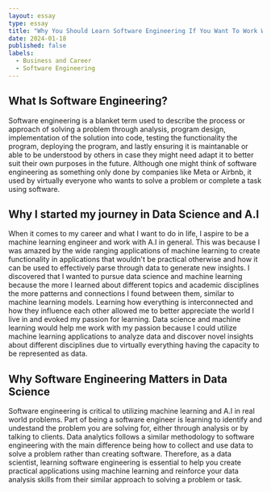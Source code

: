```yaml
---
layout: essay
type: essay
title: "Why You Should Learn Software Engineering If You Want To Work With A.I"
date: 2024-01-18
published: false
labels:
  - Business and Career
  - Software Engineering
---
```


## What Is Software Engineering?

Software engineering is a blanket term used to describe the process or approach of solving a problem through analysis, program design,  implementation of the solution into code, testing the functionality the program, deploying the program, and lastly ensuring it is maintanable or able to be understood by others in case they might need adapt it to better suit their own purposes in the future. Although one might think of software engineering as something only done by companies like Meta or Airbnb, it used by virtually everyone who wants to solve a problem or complete a task using software.

## Why I started my journey in Data Science and A.I

When it comes to my career and what I want to do in life, I aspire to be a machine learning engineer and work with A.I in general. This was because I was amazed by the wide ranging applications of machine learning to create functionality in applications that wouldn't be practical otherwise and how it can be used to effectively parse through data to generate new insights. I discovered that I wanted to pursue data science and machine learning because the more I learned about different topics and academic disciplines the more patterns and connections I found between them, similar to machine learning models. Learning how everything is interconnected and how they influence each other allowed me to better appreciate the world I live in and evoked my passion for learning. Data science and machine learning would help me work with my passion because I could utilize machine learning applications to analyze data and discover novel insights about different disciplines due to virtually everything having the capacity to be represented as data.

## Why Software Engineering Matters in Data Science

Software engineering is critical to utilizing machine learning and A.I in real world problems. Part of being a software engineer is learning to identify and undestand the problem you are solving for, either through analysis or by talking to clients. Data analytics follows a similar methodology to software engineering with the main difference being how to collect and use data to solve a problem rather than creating software. Therefore, as a data scientist, learning software engineering is essential to help you create practical applications using machine learning and reinforce your data analysis skills from their similar approach to solving a problem or task. 



